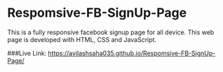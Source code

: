 # Respomsive-FB-SignUp-Page
This is a fully responsive facebook signup page for all device. This web page is developed with HTML, CSS and JavaScript.

###Live Link:
https://avilashsaha035.github.io/Respomsive-FB-SignUp-Page/
